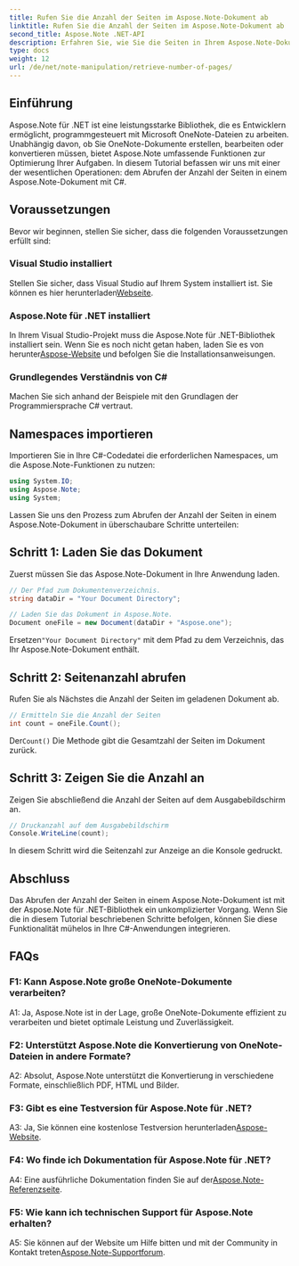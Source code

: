 ```yaml
---
title: Rufen Sie die Anzahl der Seiten im Aspose.Note-Dokument ab
linktitle: Rufen Sie die Anzahl der Seiten im Aspose.Note-Dokument ab
second_title: Aspose.Note .NET-API
description: Erfahren Sie, wie Sie die Seiten in Ihrem Aspose.Note-Dokument mit C# zählen. Befolgen Sie unsere Schritt-für-Schritt-Anleitung für eine einfache Integration.
type: docs
weight: 12
url: /de/net/note-manipulation/retrieve-number-of-pages/
---
```

## Einführung

Aspose.Note für .NET ist eine leistungsstarke Bibliothek, die es Entwicklern ermöglicht, programmgesteuert mit Microsoft OneNote-Dateien zu arbeiten. Unabhängig davon, ob Sie OneNote-Dokumente erstellen, bearbeiten oder konvertieren müssen, bietet Aspose.Note umfassende Funktionen zur Optimierung Ihrer Aufgaben. In diesem Tutorial befassen wir uns mit einer der wesentlichen Operationen: dem Abrufen der Anzahl der Seiten in einem Aspose.Note-Dokument mit C#.

## Voraussetzungen

Bevor wir beginnen, stellen Sie sicher, dass die folgenden Voraussetzungen erfüllt sind:

### Visual Studio installiert

Stellen Sie sicher, dass Visual Studio auf Ihrem System installiert ist. Sie können es hier herunterladen[Webseite](https://visualstudio.microsoft.com/).

### Aspose.Note für .NET installiert

 In Ihrem Visual Studio-Projekt muss die Aspose.Note für .NET-Bibliothek installiert sein. Wenn Sie es noch nicht getan haben, laden Sie es von herunter[Aspose-Website](https://releases.aspose.com/note/net/) und befolgen Sie die Installationsanweisungen.

### Grundlegendes Verständnis von C#

Machen Sie sich anhand der Beispiele mit den Grundlagen der Programmiersprache C# vertraut.

## Namespaces importieren

Importieren Sie in Ihre C#-Codedatei die erforderlichen Namespaces, um die Aspose.Note-Funktionen zu nutzen:

```csharp
using System.IO;
using Aspose.Note;
using System;
```

Lassen Sie uns den Prozess zum Abrufen der Anzahl der Seiten in einem Aspose.Note-Dokument in überschaubare Schritte unterteilen:

## Schritt 1: Laden Sie das Dokument

Zuerst müssen Sie das Aspose.Note-Dokument in Ihre Anwendung laden.

```csharp
// Der Pfad zum Dokumentenverzeichnis.
string dataDir = "Your Document Directory";

// Laden Sie das Dokument in Aspose.Note.
Document oneFile = new Document(dataDir + "Aspose.one");
```

 Ersetzen`"Your Document Directory"` mit dem Pfad zu dem Verzeichnis, das Ihr Aspose.Note-Dokument enthält.

## Schritt 2: Seitenanzahl abrufen

Rufen Sie als Nächstes die Anzahl der Seiten im geladenen Dokument ab.

```csharp
// Ermitteln Sie die Anzahl der Seiten
int count = oneFile.Count();
```

 Der`Count()` Die Methode gibt die Gesamtzahl der Seiten im Dokument zurück.

## Schritt 3: Zeigen Sie die Anzahl an

Zeigen Sie abschließend die Anzahl der Seiten auf dem Ausgabebildschirm an.

```csharp
// Druckanzahl auf dem Ausgabebildschirm
Console.WriteLine(count);
```

In diesem Schritt wird die Seitenzahl zur Anzeige an die Konsole gedruckt.

## Abschluss

Das Abrufen der Anzahl der Seiten in einem Aspose.Note-Dokument ist mit der Aspose.Note für .NET-Bibliothek ein unkomplizierter Vorgang. Wenn Sie die in diesem Tutorial beschriebenen Schritte befolgen, können Sie diese Funktionalität mühelos in Ihre C#-Anwendungen integrieren.

## FAQs

### F1: Kann Aspose.Note große OneNote-Dokumente verarbeiten?

A1: Ja, Aspose.Note ist in der Lage, große OneNote-Dokumente effizient zu verarbeiten und bietet optimale Leistung und Zuverlässigkeit.

### F2: Unterstützt Aspose.Note die Konvertierung von OneNote-Dateien in andere Formate?

A2: Absolut, Aspose.Note unterstützt die Konvertierung in verschiedene Formate, einschließlich PDF, HTML und Bilder.

### F3: Gibt es eine Testversion für Aspose.Note für .NET?

 A3: Ja, Sie können eine kostenlose Testversion herunterladen[Aspose-Website](https://releases.aspose.com/).

### F4: Wo finde ich Dokumentation für Aspose.Note für .NET?

 A4: Eine ausführliche Dokumentation finden Sie auf der[Aspose.Note-Referenzseite](https://reference.aspose.com/note/net/).

### F5: Wie kann ich technischen Support für Aspose.Note erhalten?

 A5: Sie können auf der Website um Hilfe bitten und mit der Community in Kontakt treten[Aspose.Note-Supportforum](https://forum.aspose.com/c/note/28).
